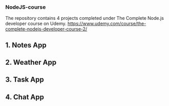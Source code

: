 ### NodeJS-course
The repository contains 4 projects completed under The Complete Node.js developer course on Udemy.
https://www.udemy.com/course/the-complete-nodejs-developer-course-2/

## 1. Notes App

## 2. Weather App

## 3. Task App

## 4. Chat App

